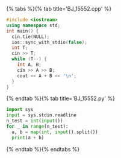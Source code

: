 {% tabs %}{% tab title='BJ_15552.cpp' %}

```cpp
#include <iostream>
using namespace std;
int main() {
  cin.tie(NULL);
  ios::sync_with_stdio(false);
  int T;
  cin >> T;
  while (T--) {
    int A, B;
    cin >> A >> B;
    cout << A + B << '\n';
  }
}
```

{% endtab %}{% tab title='BJ_15552.py' %}

```py
import sys
input = sys.stdin.readline
n_test = int(input())
for _ in range(n_test):
  a, b = map(int, input().split())
  print(a + b)
```

{% endtab %}{% endtabs %}
